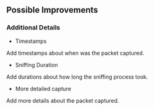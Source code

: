 ##  Possible Improvements

### Additional Details
* Timestamps
  
Add timestamps about when was the packet captured.
* Sniffing Duration
  
Add durations about how long the sniffing process took.
* More detailed capture

Add more details about the packet captured.
